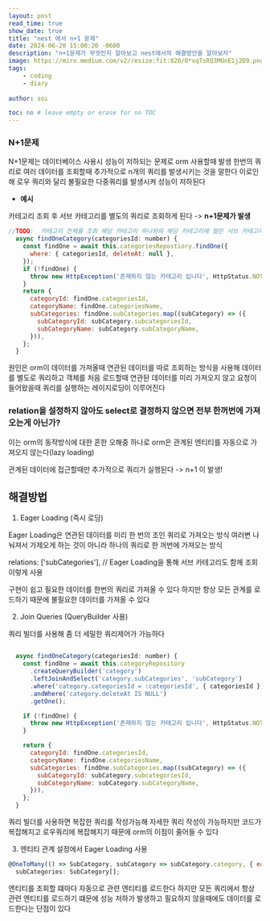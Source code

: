 ```yaml
---
layout: post
read_time: true
show_date: true
title: "nest 에서 n+1 문제"
date: 2024-06-20 15:00:20 -0600
description: "n+1문제가 무엇인지 알아보고 nest에서의 해결방안을 알아보자"
image: https://miro.medium.com/v2/resize:fit:820/0*xqTsRQ3MOnE1j2D9.png
tags: 
    - coding
    - diary
 
author: soi

toc: no # leave empty or erase for no TOC
---
```


### N+1문제

N+1문제는 데이터베이스 사용시 성능이 저하되는 문제로 orm 사용할때 발생
한번의 쿼리로 여러 데이터를 조회할때 추가적으로 n개의 쿼리를 발생시키는 것을 말한다
이로인해 로우 쿼리와 달리 불필요한 다중쿼리를 발생시켜 성능이 저하된다

- **예시**

카테고리  조회 후 서브 카테고리를 별도의 쿼리로 조회하게 된다 -> **n+1문제가 발생**

```javascript
//TODO:  카테고리 전체를 조회 해당 카테고리 하나와와 해당 카테고리에 딸린 서브 카테고리만 조회된다
  async findOneCategory(categoriesId: number) {
    const findOne = await this.categoriesRepostiory.findOne({
      where: { categoriesId, deleteAt: null },
    });
    if (!findOne) {
      throw new HttpException('존재하지 않는 카테고리 입니다', HttpStatus.NOT_FOUND)
    }
    return {
      categoryId: findOne.categoriesId,
      categoryName: findOne.categoriesName,
      subCategories: findOne.subCategories.map((subCategory) => ({
        subCategoryId: subCategory.subcategoriesId,
        subCategoryName: subCategory.subCategoryName,
      })),
    };
  }
```

원인은 orm이 데이터를 가져올때 연관된 데이터를 따로 조회하는 방식을 사용해 데이터를 별도로 쿼리하고 객체를 처음 로드할때 연관돤 데이터를 미리 가져오지 않고 요청이 들어왔을때 쿼리를 실행하는 레이지로딩이 이루어진다

### relation을 설정하지 않아도 select로 결정하지 않으면 전부 한꺼번에 가져오는게 아닌가?

이는 orm의 동작방식에 대한 흔한 오해중 하나로 orm은 관계된 엔티티를 자동으로 가져오지 않는다(lazy loading)

관계된 데이터에 접근할때만 추가적으로 쿼리가 실행된다 -> n+1 이 발생!

## 해결방법

1. Eager Loading (즉시 로딩)

Eager Loading은 연관된 데이터를 미리 한 번의 조인 쿼리로 가져오는 방식 여러변 나눠져서 가제오게 하는 것이 아니라 하나의 쿼리로 한 꺼번에 가져오는 방식

  relations: ['subCategories'],  // Eager Loading을 통해 서브 카테고리도 함께 조회 이렇게 사용

  구현이 쉽고 필요한 데이터를 한번의 쿼리로 가져올 수 있다 하지만 항상 모든 관계를 로드하기 때문에 불필요한 데이터를 가져올 수 있다

2. Join Queries (QueryBuilder 사용)

쿼리 빌더를 사용해 좀 더 세밀한 쿼리제어가 가능하다

```javascript

  async findOneCategory(categoriesId: number) {
    const findOne = await this.categoryRepository
      .createQueryBuilder('category')
      .leftJoinAndSelect('category.subCategories', 'subCategory')
      .where('category.categoriesId = :categoriesId', { categoriesId })
      .andWhere('category.deleteAt IS NULL')
      .getOne();

    if (!findOne) {
      throw new HttpException('존재하지 않는 카테고리 입니다', HttpStatus.NOT_FOUND);
    }

    return {
      categoryId: findOne.categoriesId,
      categoryName: findOne.categoriesName,
      subCategories: findOne.subCategories.map((subCategory) => ({
        subCategoryId: subCategory.subcategoriesId,
        subCategoryName: subCategory.subCategoryName,
      })),
    };
  }
```

쿼리 빌더를 사용하면 복잡한 쿼리를 작성가능해 자세한 쿼리 작성이 가능하지만 코드가 복잡해지고 로우쿼리에 복잡해지기 때문에 orm의 이점이 줄어들 수 있다

3. 엔티티 관계 설정에서 Eager Loading 사용

```javascript
@OneToMany(() => SubCategory, subCategory => subCategory.category, { eager: true })
  subCategories: SubCategory[];
```

엔티티를 조회할 떄마다 자동으로 관련 엔티티를 로드한다 하지만 모든 쿼리에서 항상 관련 엔티티를 로드하기 떄문에 성능 저하가 발생하고 필요하지 않을때에도 데이터를 로드한다는 단점이 있다